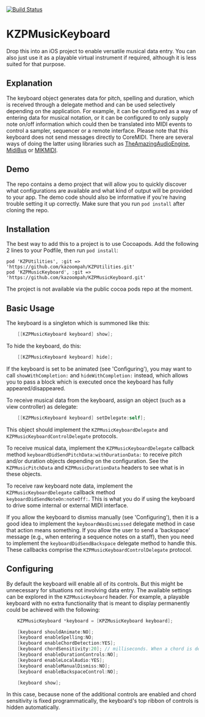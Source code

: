[![Build Status](https://travis-ci.org/kazoompah/KZPMusicKeyboard.svg?branch=master)](https://travis-ci.org/kazoompah/KZPMusicKeyboard)

KZPMusicKeyboard 
============

Drop this into an iOS project to enable versatile musical data entry. You can also just use it as a playable virtual instrument if required, although it is less suited for that purpose.

Explanation
-----------

The keyboard object generates data for pitch, spelling and duration, which is received through a delegate method and can be used selectively depending on the application. For example, it can be configured as a way of entering data for musical notation, or it can be configured to only supply note on/off information which could then be translated into MIDI events to control a sampler, sequencer or a remote interface. Please note that this keyboard does not send messages directly to CoreMIDI. There are several ways of doing the latter using libraries such as [TheAmazingAudioEngine](http://theamazingaudioengine.com/), [MidiBus](http://www.audeonic.com/midibus/) or [MIKMIDI](https://github.com/mixedinkey-opensource/MIKMIDI).

Demo
----

The repo contains a demo project that will allow you to quickly discover what configurations are available and what kind of output will be provided to your app. The demo code should also be informative if you're having trouble setting it up correctly. Make sure that you run `pod install` after cloning the repo.

Installation
------------

The best way to add this to a project is to use Cocoapods. Add the following 2 lines to your Podfile, then run `pod install`:

	pod 'KZPUtilities', :git => 'https://github.com/kazoompah/KZPUtilities.git'
	pod 'KZPMusicKeyboard', :git => 'https://github.com/kazoompah/KZPMusicKeyboard.git'	

The project is not available via the public cocoa pods repo at the moment.

Basic Usage 
------

The keyboard is a singleton which is summoned like this:
```objective-c
	[[KZPMusicKeyboard keyboard] show];
```

To hide the keyboard, do this:
```objective-c
	[[KZPMusicKeyboard keyboard] hide];
```

If the keyboard is set to be animated (see 'Configuring'), you may want to call `showWithCompletion:` and `hideWithCompletion:` instead, which allows you to pass a block which is executed once the keyboard has fully appeared/disappeared.

To receive musical data from the keyboard, assign an object (such as a view controller) as delegate:

```objective-c
	[[KZPMusicKeyboard keyboard] setDelegate:self];
```

This object should implement the `KZPMusicKeyboardDelegate` and `KZPMusicKeyboardControlDelegate` protocols.

To receive musical data, implement the `KZPMusicKeyboardDelegate` callback method `keyboardDidSendPitchData:withDurationData:` to receive pitch and/or duration objects depending on the configuration. See the `KZPMusicPitchData` and `KZPMusicDurationData` headers to see what is in these objects.

To receive raw keyboard note data, implement the `KZPMusicKeyboardDelegate` callback method `keyboardDidSendNoteOn:noteOff:`. This is what you do if using the keyboard to drive some internal or external MIDI interface. 

If you allow the keyboard to dismiss manually (see 'Configuring'), then it is a good idea to implement the `keyboardWasDismissed` delegate method in case that action means something. If you allow the user to send a 'backspace' message (e.g., when entering a sequence notes on a staff), then you need to implement the `keyboardDidSendBackspace` delegate method to handle this. These callbacks comprise the `KZPMusicKeyboardControlDelegate` protocol.

Configuring
-----------

By default the keyboard will enable all of its controls. But this might be unnecessary for situations not involving data entry. The available settings can be explored in the `KZPMusicKeyboard` header. For example, a playable keyboard with no extra functionality that is meant to display permanently could be achieved with the following:

```objective-c
 	KZPMusicKeyboard *keyboard = [KPZMusicKeyboard keyboard];

	[keyboard shouldAnimate:NO];
	[keyboard enableSpelling:NO;
	[keyboard enableChordDetection:YES];
	[keyboard chordSensitivity:20]; // milliseconds. When a chord is detected, all its notes are delivered in a single pitch data object.
	[keyboard enableDurationControls:NO];
	[keyboard enableLocalAudio:YES];
	[keyboard enableManualDismiss:NO];
	[keyboard enableBackspaceControl:NO];

	[keyboard show];
```

In this case, because none of the additional controls are enabled and chord sensitivity is fixed programmatically, the keyboard's top ribbon of controls is hidden automatically. 